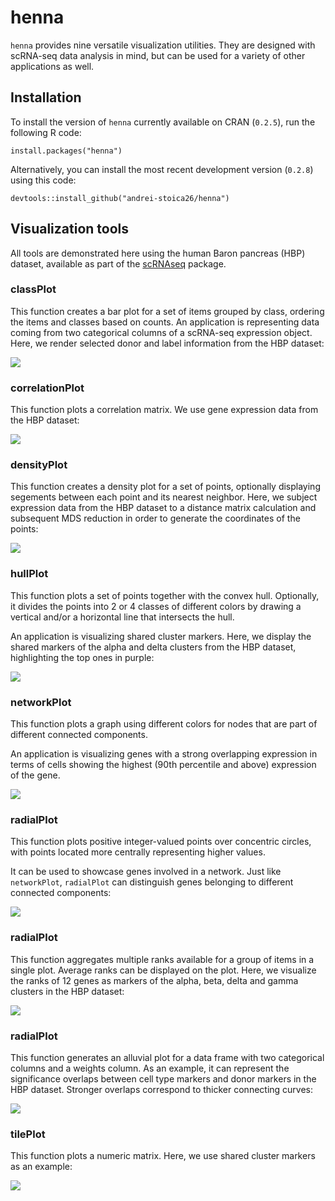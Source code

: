 # henna
`henna` provides nine versatile visualization utilities. They are designed with 
scRNA-seq data analysis in mind, but can be used for a variety of other 
applications as well.

## Installation

To install the version of `henna` currently available on CRAN (`0.2.5`), run the 
following R code:

```
install.packages("henna")
```

Alternatively, you can install the most recent development version (`0.2.8`) 
using this code:

```
devtools::install_github("andrei-stoica26/henna")
```

## Visualization tools

All tools are demonstrated here using the human Baron pancreas (HBP) dataset,
available as part of the [scRNAseq](https://bioconductor.org/packages/release/data/experiment/html/scRNAseq.html)
package.

### classPlot

This function creates a bar plot for a set of items grouped by class, ordering
the items and classes based on counts. An application is representing data 
coming from two categorical columns of a scRNA-seq expression object. Here, we
render selected donor and label information from the HBP dataset:

![](man/figures/class_plot.png)

### correlationPlot

This function plots a correlation matrix. We use gene expression data
from the HBP dataset:

![](man/figures/correlation_plot.png)

### densityPlot

This function creates a density plot for a set of points, optionally displaying
segements between each point and its nearest neighbor. Here, we subject 
expression data from the HBP dataset to a distance matrix calculation and
subsequent MDS reduction in order to generate the coordinates of the points:

![](man/figures/density_plot.png)

### hullPlot

This function plots a set of points together with the convex hull. Optionally,
it divides the points into 2 or 4 classes of different colors by drawing a 
vertical and/or a horizontal line that intersects the hull.

An application is visualizing shared cluster markers. Here, we display the
shared markers of the alpha and delta clusters from the HBP dataset, 
highlighting the top ones in purple:

![](man/figures/hull_plot.png)

### networkPlot

This function plots a graph using different colors for nodes that are part of 
different connected components.

An application is visualizing genes with a strong overlapping expression in 
terms of cells showing the highest (90th percentile and above) expression
of the gene.

![](man/figures/network_plot.png)

### radialPlot

This function plots positive integer-valued points over concentric circles, 
with points located more centrally representing higher values. 

It can be used to showcase genes involved in a network. Just like 
`networkPlot`, `radialPlot` can distinguish genes belonging to different
connected components:

![](man/figures/radial_plot.png)

### radialPlot
This function aggregates multiple ranks available for a group of items in a 
single plot. Average ranks can be displayed on the plot. Here, we visualize the
ranks of 12 genes as markers of the alpha, beta, delta and gamma clusters in 
the HBP dataset:

![](man/figures/rank_plot.png)

### radialPlot
This function generates an alluvial plot for a data frame with two categorical 
columns and a weights column. As an example, it can represent the significance
overlaps between cell type markers and donor markers in the HBP dataset. 
Stronger overlaps correspond to thicker connecting curves:

![](man/figures/river_plot.png)

### tilePlot

This function plots a numeric matrix. Here, we use shared cluster markers as
an example:

![](man/figures/tile_plot.png)
